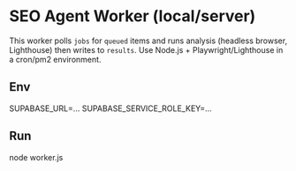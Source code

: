 
# SEO Agent Worker (local/server)

This worker polls `jobs` for `queued` items and runs analysis (headless browser, Lighthouse) then writes to `results`.
Use Node.js + Playwright/Lighthouse in a cron/pm2 environment.

## Env
SUPABASE_URL=...
SUPABASE_SERVICE_ROLE_KEY=...

## Run
node worker.js
